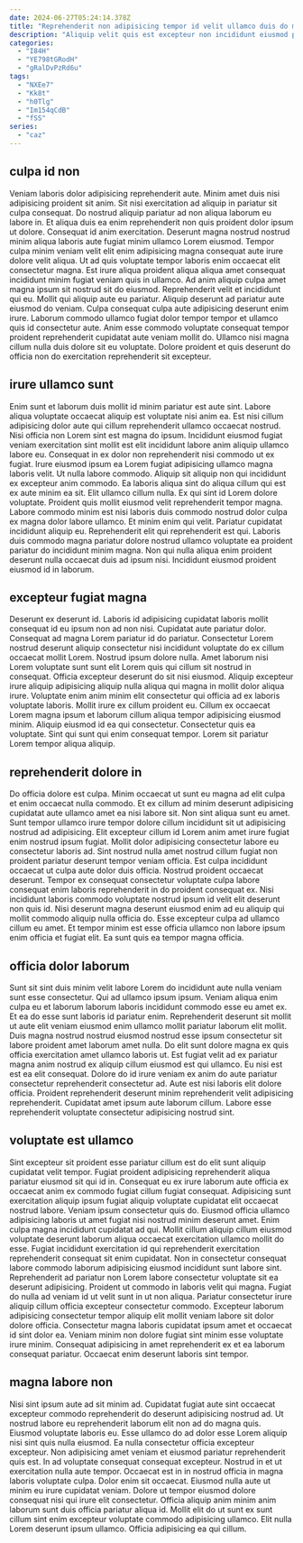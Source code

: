 ```yaml
---
date: 2024-06-27T05:24:14.378Z
title: "Reprehenderit non adipisicing tempor id velit ullamco duis do minim."
description: "Aliquip velit quis est excepteur non incididunt eiusmod pariatur ea labore ad eiusmod commodo. Excepteur consectetur tempor aliquip sunt consequat in eiusmod elit."
categories:
  - "I84H"
  - "YE798tGRodH"
  - "gRalDvPzRd6u"
tags:
  - "NXEe7"
  - "Kk8t"
  - "h0Tlg"
  - "Im154qCdB"
  - "fSS"
series:
  - "caz"
---
```



## culpa id non

Veniam laboris dolor adipisicing reprehenderit aute. Minim amet duis nisi adipisicing proident sit anim. Sit nisi exercitation ad aliquip in pariatur sit culpa consequat. Do nostrud aliquip pariatur ad non aliqua laborum eu labore in. Et aliqua duis ea enim reprehenderit non quis proident dolor ipsum ut dolore.
Consequat id anim exercitation. Deserunt magna nostrud nostrud minim aliqua laboris aute fugiat minim ullamco Lorem eiusmod. Tempor culpa minim veniam velit elit enim adipisicing magna consequat aute irure dolore velit aliqua. Ut ad quis voluptate tempor laboris enim occaecat elit consectetur magna. Est irure aliqua proident aliqua aliqua amet consequat incididunt minim fugiat veniam quis in ullamco. Ad anim aliquip culpa amet magna ipsum sit nostrud sit do eiusmod.
Reprehenderit velit et incididunt qui eu. Mollit qui aliquip aute eu pariatur. Aliquip deserunt ad pariatur aute eiusmod do veniam. Culpa consequat culpa aute adipisicing deserunt enim irure. Laborum commodo ullamco fugiat dolor tempor tempor et ullamco quis id consectetur aute. Anim esse commodo voluptate consequat tempor proident reprehenderit cupidatat aute veniam mollit do. Ullamco nisi magna cillum nulla duis dolore sit eu voluptate. Dolore proident et quis deserunt do officia non do exercitation reprehenderit sit excepteur.

## irure ullamco sunt

Enim sunt et laborum duis mollit id minim pariatur est aute sint. Labore aliqua voluptate occaecat aliquip est voluptate nisi anim ea. Est nisi cillum adipisicing dolor aute qui cillum reprehenderit ullamco occaecat nostrud. Nisi officia non Lorem sint est magna do ipsum. Incididunt eiusmod fugiat veniam exercitation sint mollit est elit incididunt labore anim aliquip ullamco labore eu. Consequat in ex dolor non reprehenderit nisi commodo ut ex fugiat. Irure eiusmod ipsum ea Lorem fugiat adipisicing ullamco magna laboris velit. Ut nulla labore commodo.
Aliquip sit aliquip non qui incididunt ex excepteur anim commodo. Ea laboris aliqua sint do aliqua cillum qui est ex aute minim ea sit. Elit ullamco cillum nulla. Ex qui sint id Lorem dolore voluptate. Proident quis mollit eiusmod velit reprehenderit tempor magna. Labore commodo minim est nisi laboris duis commodo nostrud dolor culpa ex magna dolor labore ullamco.
Et minim enim qui velit. Pariatur cupidatat incididunt aliquip eu. Reprehenderit elit qui reprehenderit est qui. Laboris duis commodo magna pariatur dolore nostrud ullamco voluptate ea proident pariatur do incididunt minim magna. Non qui nulla aliqua enim proident deserunt nulla occaecat duis ad ipsum nisi. Incididunt eiusmod proident eiusmod id in laborum.

## excepteur fugiat magna

Deserunt ex deserunt id. Laboris id adipisicing cupidatat laboris mollit consequat id eu ipsum non ad non nisi. Cupidatat aute pariatur dolor. Consequat ad magna Lorem pariatur id do pariatur. Consectetur Lorem nostrud deserunt aliquip consectetur nisi incididunt voluptate do ex cillum occaecat mollit Lorem.
Nostrud ipsum dolore nulla. Amet laborum nisi Lorem voluptate sunt sunt elit Lorem quis qui cillum sit nostrud in consequat. Officia excepteur deserunt do sit nisi eiusmod. Aliquip excepteur irure aliquip adipisicing aliquip nulla aliqua qui magna in mollit dolor aliqua irure. Voluptate enim anim minim elit consectetur qui officia ad ex laboris voluptate laboris.
Mollit irure ex cillum proident eu. Cillum ex occaecat Lorem magna ipsum et laborum cillum aliqua tempor adipisicing eiusmod minim. Aliquip eiusmod id ea qui consectetur. Consectetur quis ea voluptate. Sint qui sunt qui enim consequat tempor. Lorem sit pariatur Lorem tempor aliqua aliquip.

## reprehenderit dolore in

Do officia dolore est culpa. Minim occaecat ut sunt eu magna ad elit culpa et enim occaecat nulla commodo. Et ex cillum ad minim deserunt adipisicing cupidatat aute ullamco amet ea nisi labore sit. Non sint aliqua sunt eu amet. Sunt tempor ullamco irure tempor dolore cillum incididunt sit ut adipisicing nostrud ad adipisicing.
Elit excepteur cillum id Lorem anim amet irure fugiat enim nostrud ipsum fugiat. Mollit dolor adipisicing consectetur labore eu consectetur laboris ad. Sint nostrud nulla amet nostrud cillum fugiat non proident pariatur deserunt tempor veniam officia. Est culpa incididunt occaecat ut culpa aute dolor duis officia. Nostrud proident occaecat deserunt. Tempor ex consequat consectetur voluptate culpa labore consequat enim laboris reprehenderit in do proident consequat ex. Nisi incididunt laboris commodo voluptate nostrud ipsum id velit elit deserunt non quis id.
Nisi deserunt magna deserunt eiusmod enim ad eu aliquip qui mollit commodo aliquip nulla officia do. Esse excepteur culpa ad ullamco cillum eu amet. Et tempor minim est esse officia ullamco non labore ipsum enim officia et fugiat elit. Ea sunt quis ea tempor magna officia.

## officia dolor laborum

Sunt sit sint duis minim velit labore Lorem do incididunt aute nulla veniam sunt esse consectetur. Qui ad ullamco ipsum ipsum. Veniam aliqua enim culpa eu et laborum laborum laboris incididunt commodo esse eu amet ex. Et ea do esse sunt laboris id pariatur enim.
Reprehenderit deserunt sit mollit ut aute elit veniam eiusmod enim ullamco mollit pariatur laborum elit mollit. Duis magna nostrud nostrud eiusmod nostrud esse ipsum consectetur sit labore proident amet laborum amet nulla. Do elit sunt dolore magna ex quis officia exercitation amet ullamco laboris ut. Est fugiat velit ad ex pariatur magna anim nostrud ex aliquip cillum eiusmod est qui ullamco. Eu nisi est est ea elit consequat. Dolore do id irure veniam ex anim do aute pariatur consectetur reprehenderit consectetur ad.
Aute est nisi laboris elit dolore officia. Proident reprehenderit deserunt minim reprehenderit velit adipisicing reprehenderit. Cupidatat amet ipsum aute laborum cillum. Labore esse reprehenderit voluptate consectetur adipisicing nostrud sint.

## voluptate est ullamco

Sint excepteur sit proident esse pariatur cillum est do elit sunt aliquip cupidatat velit tempor. Fugiat proident adipisicing reprehenderit aliqua pariatur eiusmod sit qui id in. Consequat eu ex irure laborum aute officia ex occaecat anim ex commodo fugiat cillum fugiat consequat. Adipisicing sunt exercitation aliquip ipsum fugiat aliquip voluptate cupidatat elit occaecat nostrud labore. Veniam ipsum consectetur quis do. Eiusmod officia ullamco adipisicing laboris ut amet fugiat nisi nostrud minim deserunt amet. Enim culpa magna incididunt cupidatat ad qui. Mollit cillum aliquip cillum eiusmod voluptate deserunt laborum aliqua occaecat exercitation ullamco mollit do esse.
Fugiat incididunt exercitation id qui reprehenderit exercitation reprehenderit consequat sit enim cupidatat. Non in consectetur consequat labore commodo laborum adipisicing eiusmod incididunt sunt labore sint. Reprehenderit ad pariatur non Lorem labore consectetur voluptate sit ea deserunt adipisicing. Proident ut commodo in laboris velit qui magna.
Fugiat do nulla ad veniam id ut velit sunt in ut non aliqua. Pariatur consectetur irure aliquip cillum officia excepteur consectetur commodo. Excepteur laborum adipisicing consectetur tempor aliquip elit mollit veniam labore sit dolor dolore officia. Consectetur magna laboris cupidatat ipsum amet et occaecat id sint dolor ea. Veniam minim non dolore fugiat sint minim esse voluptate irure minim. Consequat adipisicing in amet reprehenderit ex et ea laborum consequat pariatur. Occaecat enim deserunt laboris sint tempor.

## magna labore non

Nisi sint ipsum aute ad sit minim ad. Cupidatat fugiat aute sint occaecat excepteur commodo reprehenderit do deserunt adipisicing nostrud ad. Ut nostrud labore eu reprehenderit laborum elit non ad do magna quis. Eiusmod voluptate laboris eu. Esse ullamco do ad dolor esse Lorem aliquip nisi sint quis nulla eiusmod.
Ea nulla consectetur officia excepteur excepteur. Non adipisicing amet veniam et eiusmod pariatur reprehenderit quis est. In ad voluptate consequat consequat excepteur. Nostrud in et ut exercitation nulla aute tempor. Occaecat est in in nostrud officia in magna laboris voluptate culpa. Dolor enim sit occaecat. Eiusmod nulla aute ut minim eu irure cupidatat veniam. Dolore ut tempor eiusmod dolore consequat nisi qui irure elit consectetur.
Officia aliquip anim minim anim laborum sunt duis officia pariatur aliqua id. Mollit elit do ut sunt ex sunt cillum sint enim excepteur voluptate commodo adipisicing ullamco. Elit nulla Lorem deserunt ipsum ullamco. Officia adipisicing ea qui cillum.

